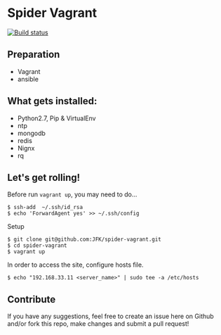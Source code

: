 # Spider Vagrant

[![Build status](https://travis-ci.org/JFK/spider-vagrant.svg?branch=master)](https://travis-ci.org/JFK/spider-vagrant)

## Preparation

* Vagrant
* ansible

## What gets installed:

* Python2.7, Pip & VirtualEnv
* ntp
* mongodb
* redis
* Nignx
* rq

## Let's get rolling!

Before run ```vagrant up```, you may need to do...

```
$ ssh-add  ~/.ssh/id_rsa
$ echo 'ForwardAgent yes' >> ~/.ssh/config
```

Setup

```
$ git clone git@github.com:JFK/spider-vagrant.git
$ cd spider-vagrant
$ vagrant up
```

In order to access the site, configure hosts file.

```
$ echo "192.168.33.11 <server_name>" | sudo tee -a /etc/hosts
```

## Contribute

If you have any suggestions, feel free to create an issue here on Github and/or fork this repo, make changes and submit a pull request!
